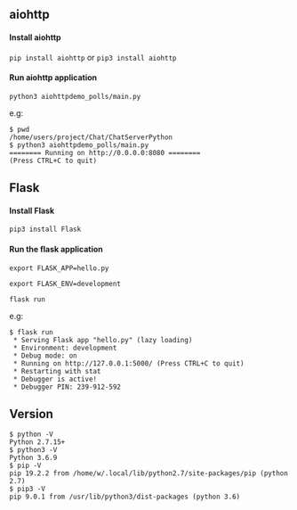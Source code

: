 ## aiohttp

#### Install aiohttp

`pip install aiohttp` or `pip3 install aiohttp`

#### Run aiohttp application

`python3 aiohttpdemo_polls/main.py `

e.g:

~~~
$ pwd
/home/users/project/Chat/ChatServerPython
$ python3 aiohttpdemo_polls/main.py 
======== Running on http://0.0.0.0:8080 ========
(Press CTRL+C to quit)
~~~

## Flask

#### Install Flask

`pip3 install Flask`

#### Run the flask application

`export FLASK_APP=hello.py`

`export FLASK_ENV=development`

`flask run`

e.g:

~~~
$ flask run
 * Serving Flask app "hello.py" (lazy loading)
 * Environment: development
 * Debug mode: on
 * Running on http://127.0.0.1:5000/ (Press CTRL+C to quit)
 * Restarting with stat
 * Debugger is active!
 * Debugger PIN: 239-912-592
~~~

## Version

~~~
$ python -V 
Python 2.7.15+
$ python3 -V 
Python 3.6.9
$ pip -V 
pip 19.2.2 from /home/w/.local/lib/python2.7/site-packages/pip (python 2.7)
$ pip3 -V
pip 9.0.1 from /usr/lib/python3/dist-packages (python 3.6)
~~~
